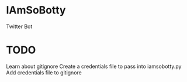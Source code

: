 # IAmSoBotty
Twitter Bot

# TODO
Learn about gitignore
Create a credentials file to pass into iamsobotty.py
Add credentials file to gitignore
